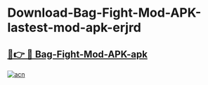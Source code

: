 # Download-Bag-Fight-Mod-APK-lastest-mod-apk-erjrd

<h2><a href="https://apkcomod.com?title=Bag-Fight-Mod-APK">🔗👉 🔴 Bag-Fight-Mod-APK-apk </a></h2>

[![acn](https://github.com/user-attachments/assets/0f9c940e-d8b0-45ae-aac7-cd30a18b3e1c)](https://apkcomod.com?title=Bag-Fight-Mod-APK)
